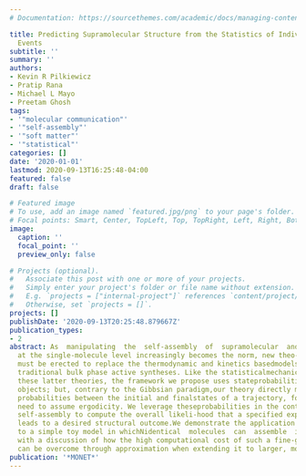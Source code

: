 ```yaml
---
# Documentation: https://sourcethemes.com/academic/docs/managing-content/

title: Predicting Supramolecular Structure from the Statistics of Individual Molecular
  Events
subtitle: ''
summary: ''
authors:
- Kevin R Pilkiewicz
- Pratip Rana
- Michael L Mayo
- Preetam Ghosh
tags:
- '"molecular communication"'
- '"self-assembly"'
- '"soft matter"'
- '"statistical"'
categories: []
date: '2020-01-01'
lastmod: 2020-09-13T16:25:48-04:00
featured: false
draft: false

# Featured image
# To use, add an image named `featured.jpg/png` to your page's folder.
# Focal points: Smart, Center, TopLeft, Top, TopRight, Left, Right, BottomLeft, Bottom, BottomRight.
image:
  caption: ''
  focal_point: ''
  preview_only: false

# Projects (optional).
#   Associate this post with one or more of your projects.
#   Simply enter your project's folder or file name without extension.
#   E.g. `projects = ["internal-project"]` references `content/project/deep-learning/index.md`.
#   Otherwise, set `projects = []`.
projects: []
publishDate: '2020-09-13T20:25:48.879667Z'
publication_types:
- 2
abstract: As  manipulating  the  self-assembly  of  supramolecular  and  nanoscaleconstructs
  at the single-molecule level increasingly becomes the norm, new theo-retical scaffolds
  must be erected to replace the thermodynamic and kinetics basedmodels used to describe
  traditional bulk phase active syntheses. Like the statisticalmechanics underpinning
  these latter theories, the framework we propose uses stateprobabilities as its fundamental
  objects; but, contrary to the Gibbsian paradigm,our theory directly models the transition
  probabilities between the initial and finalstates of a trajectory, foregoing the
  need to assume ergodicity. We leverage theseprobabilities in the context of molecular
  self-assembly to compute the overall likeli-hood that a specified experimental condition
  leads to a desired structural outcome.We demonstrate the application of this framework
  to a simple toy model in whichNidentical  molecules  can  assemble  into  oligomers  of  different  lengths  and  con-clude
  with a discussion of how the high computational cost of such a fine-grainedmodel
  can be overcome through approximation when extending it to larger, morecomplex systems
publication: '*MONET*'
---
```

